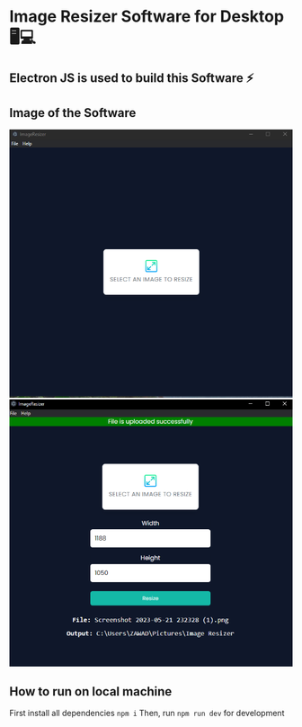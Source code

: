 # Image Resizer Software for Desktop 🖥💻
## Electron JS is used to build this Software ⚡

## Image of the Software
![picture 1](./github/images/picture.png)
![picture 2](./github/images/picture02.png)

## How to run on local machine
First install all dependencies `npm i`
Then, run `npm run dev` for development
